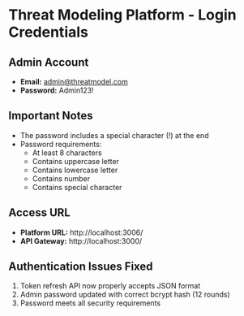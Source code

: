 # Threat Modeling Platform - Login Credentials

## Admin Account

- **Email:** admin@threatmodel.com
- **Password:** Admin123!

## Important Notes

- The password includes a special character (!) at the end
- Password requirements:
  - At least 8 characters
  - Contains uppercase letter
  - Contains lowercase letter
  - Contains number
  - Contains special character

## Access URL

- **Platform URL:** http://localhost:3006/
- **API Gateway:** http://localhost:3000/

## Authentication Issues Fixed

1. Token refresh API now properly accepts JSON format
2. Admin password updated with correct bcrypt hash (12 rounds)
3. Password meets all security requirements